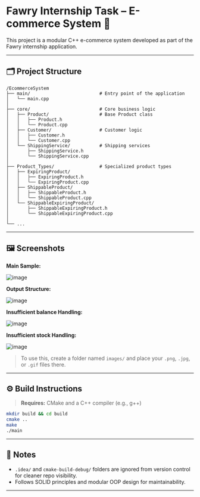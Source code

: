 # Fawry Internship Task – E-commerce System 🛒

This project is a modular C++ e-commerce system developed as part of the Fawry internship application.

---

## 🗂️ Project Structure

```
/EcommerceSystem
├── main/                          # Entry point of the application
│   └── main.cpp
│
├── core/                          # Core business logic
│   ├── Product/                   # Base Product class
│   │   ├── Product.h
│   │   └── Product.cpp
│   ├── Customer/                  # Customer logic
│   │   ├── Customer.h
│   │   └── Customer.cpp
│   └── ShippingService/           # Shipping services
│       ├── ShippingService.h
│       └── ShippingService.cpp
│
├── Product_Types/                 # Specialized product types
│   ├── ExpiringProduct/
│   │   ├── ExpiringProduct.h
│   │   └── ExpiringProduct.cpp
│   ├── ShippableProduct/
│   │   ├── ShippableProduct.h
│   │   └── ShippableProduct.cpp
│   └── ShippableExpiringProduct/
│       ├── ShippableExpiringProduct.h
│       └── ShippableExpiringProduct.cpp
│
└── ...
```

---

## 🖼️ Screenshots

**Main Sample:**

![image](https://github.com/user-attachments/assets/2e3aa8a1-b981-4170-8af3-3f27b5bd80f3)


**Output Structure:**

![image](https://github.com/user-attachments/assets/70efff22-678d-4f3d-8407-14667c3830da)

**Insufficient balance Handling:**

![image](https://github.com/user-attachments/assets/ecdeccbd-5892-423c-b54b-4dbc4c2f1779)

**Insufficient stock Handling:**

![image](https://github.com/user-attachments/assets/283573eb-b9d7-4ab1-bc3b-cd669425534d)



> To use this, create a folder named `images/` and place your `.png`, `.jpg`, or `.gif` files there.

---

## ⚙️ Build Instructions

> **Requires:** CMake and a C++ compiler (e.g., g++)

```bash
mkdir build && cd build
cmake ..
make
./main
```

---

## 🧾 Notes

- `.idea/` and `cmake-build-debug/` folders are ignored from version control for cleaner repo visibility.
- Follows SOLID principles and modular OOP design for maintainability.

---

